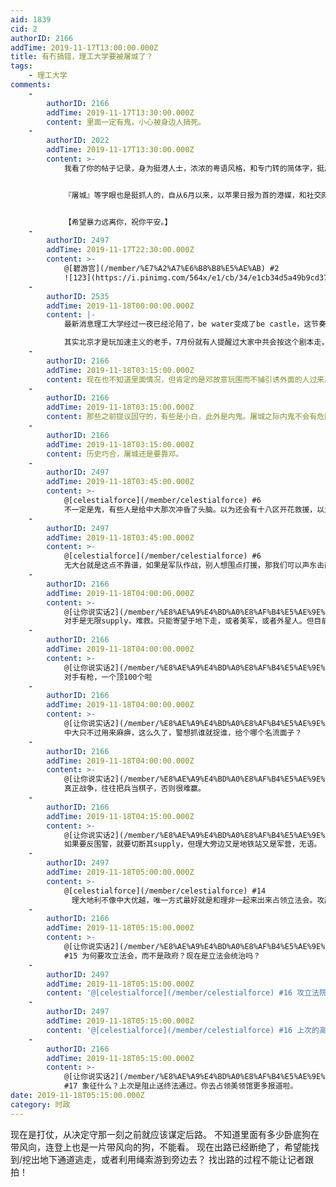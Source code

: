 ```yaml
---
aid: 1839
cid: 2
authorID: 2166
addTime: 2019-11-17T13:00:00.000Z
title: 有冇搞错，理工大学要被屠城了？
tags:
    - 理工大学
comments:
    -
        authorID: 2166
        addTime: 2019-11-17T13:30:00.000Z
        content: 里面一定有鬼，小心被身边人搞死。
    -
        authorID: 2022
        addTime: 2019-11-17T13:30:00.000Z
        content: >-
            我看了你的帖子记录，身为挺港人士，浓浓的粤语风格，和专门转的简体字，挺用心的。


            『屠城』等字眼也是挺抓人的，自从6月以来，以苹果日报为首的港媒，和社交网络，也已经“屠城”、“血洗”了快半年了，可能死了几十万人了吧，希望你在港要保护好自己的生命，千万不要被解放军的砖头打死，或者被大陆人淋汽油烧掉，也小心。


            【希望暴力远离你，祝你平安。】
    -
        authorID: 2497
        addTime: 2019-11-17T22:30:00.000Z
        content: >-
            @[碧游宫](/member/%E7%A2%A7%E6%B8%B8%E5%AE%AB) #2
            ![123](https://i.pinimg.com/564x/e1/cb/34/e1cb34d5a49b9cd37ce792fc26cf1c18.jpg)
    -
        authorID: 2535
        addTime: 2019-11-18T00:00:00.000Z
        content: |-
            最新消息理工大学经过一夜已经沦陷了，be water变成了be castle，这节奏被带的。

            其实北京才是玩加速主义的老手，7月份就有人提醒过大家中共会按这个剧本走，只能说中共又一次胜利了，恐怕这个教训世人永远也学不到。
    -
        authorID: 2166
        addTime: 2019-11-18T03:15:00.000Z
        content: 现在也不知道里面情况，但肯定的是邓故意玩围而不捕引诱外面的人过来。建议救援者行动前先放无人机观察清楚里面情况，不要盲头苍蝇般乱撞。
    -
        authorID: 2166
        addTime: 2019-11-18T03:15:00.000Z
        content: 那些之前提议固守的，有些是小白，此外是内鬼。屠城之际内鬼不会有危险的，反而会背后打你几棍。希望香港人能看清楚问题所在，下次坚决割席。
    -
        authorID: 2166
        addTime: 2019-11-18T03:15:00.000Z
        content: 历史巧合，屠城还是要靠邓。
    -
        authorID: 2497
        addTime: 2019-11-18T03:45:00.000Z
        content: >-
            @[celestialforce](/member/celestialforce) #6
            不一定是鬼，有些人是给中大那次冲昏了头脑。以为还会有十八区开花救援，以为坚持到天明黑警就会撤。不同的是中大那次校长亲自上前线吃TG，中大全体旧生声援，HKTV的老董是中大旧生还亲自回前线声援。中大那次的物资补给一直没断过，中大那次黑警撤后，声援的人还自发开发天亮，开启了黎明行动开端。这次理大校长一早就放弃了他们，还FB叫他们早点投降，补给物资给不去，很多人照常上班，声援的少之又少。唯今之计，唯有和理非占领中环，勇武焚烧政府办公建筑物。我相信这次6点以后增援的2000警力，绝对是驻港解放军，香港警队30000人，前线执勤不过10000左右。不可能还有机动早上增援的，这绝对是内地党卫军。
    -
        authorID: 2497
        addTime: 2019-11-18T03:45:00.000Z
        content: >-
            @[celestialforce](/member/celestialforce) #6
            无大台就是这点不靠谱，如果是军队作战，别人想围点打援，那我们可以声东击西。再次占领立法会，看他们撤不撤过来。打砸西环政总
    -
        authorID: 2166
        addTime: 2019-11-18T04:00:00.000Z
        content: >-
            @[让你说实话2](/member/%E8%AE%A9%E4%BD%A0%E8%AF%B4%E5%AE%9E%E8%AF%9D2) #8
            对手是无限supply，难救。只能寄望于地下走，或者美军，或者外星人。但目前里面是否攻陷都未可知，起码先派无人机去探，否则盲撞真是荒谬。话说要走当然是夜遁，哪有昼遁之理？
    -
        authorID: 2166
        addTime: 2019-11-18T04:00:00.000Z
        content: >-
            @[让你说实话2](/member/%E8%AE%A9%E4%BD%A0%E8%AF%B4%E5%AE%9E%E8%AF%9D2) #9
            对手有枪，一个顶100个啦
    -
        authorID: 2166
        addTime: 2019-11-18T04:00:00.000Z
        content: >-
            @[让你说实话2](/member/%E8%AE%A9%E4%BD%A0%E8%AF%B4%E5%AE%9E%E8%AF%9D2) #8
            中大只不过用来麻痹，这么久了，警想抓谁就捉谁，给个哪个名流面子？
    -
        authorID: 2166
        addTime: 2019-11-18T04:00:00.000Z
        content: >-
            @[让你说实话2](/member/%E8%AE%A9%E4%BD%A0%E8%AF%B4%E5%AE%9E%E8%AF%9D2) #9
            真正战争，往往把兵当棋子，否则很难赢。
    -
        authorID: 2166
        addTime: 2019-11-18T04:15:00.000Z
        content: >-
            @[让你说实话2](/member/%E8%AE%A9%E4%BD%A0%E8%AF%B4%E5%AE%9E%E8%AF%9D2) #9
            如果要反围警，就要切断其supply，但理大旁边又是地铁站又是军营，无语。
    -
        authorID: 2497
        addTime: 2019-11-18T05:00:00.000Z
        content: >-
            @[celestialforce](/member/celestialforce) #14
            　理大地利不像中大优越，唯一方式最好就是和理非一起来出来占领立法会。攻敌所必救，焚烧360商铺和政府办事处，一次总要出动一架冲锋车。到处打多些动手清路障的蓝丝，打一次人少至少要出动一台冲锋车，人多起码黑警要抽调十台才敢来。
    -
        authorID: 2166
        addTime: 2019-11-18T05:15:00.000Z
        content: >-
            @[让你说实话2](/member/%E8%AE%A9%E4%BD%A0%E8%AF%B4%E5%AE%9E%E8%AF%9D2)
            #15 为何要攻立法会，而不是政府？现在是立法会统治吗？
    -
        authorID: 2497
        addTime: 2019-11-18T05:15:00.000Z
        content: '@[celestialforce](/member/celestialforce) #16 攻立法院肯定要回防，立法院象征意义大。'
    -
        authorID: 2497
        addTime: 2019-11-18T05:15:00.000Z
        content: '@[celestialforce](/member/celestialforce) #16 上次的高潮就是占领立法会。全球媒体都会报道'
    -
        authorID: 2166
        addTime: 2019-11-18T05:15:00.000Z
        content: >-
            @[让你说实话2](/member/%E8%AE%A9%E4%BD%A0%E8%AF%B4%E5%AE%9E%E8%AF%9D2)
            #17 象征什么？上次是阻止送终法通过。你去占领美领馆更多报道啦。
date: 2019-11-18T05:15:00.000Z
category: 时政
---
```


现在是打仗，从决定守那一刻之前就应该谋定后路。 不知道里面有多少卧底狗在带风向，连登上也是一片带风向的狗，不能看。 现在出路已经断绝了，希望能找到/挖出地下通道逃走，或者利用绳索游到旁边去？ 找出路的过程不能让记者跟拍！
